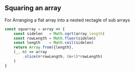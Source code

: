## Squaring an array

For Arranging a flat array into a nested rectagle of sub arrays

```ts
const squarray = array => {
	const sidelen   = Math.sqrt(array.length)
	const rowLength = Math.floor(sidelen)
	const length    = Math.ceil(sidelen)
	return Array.from({length}, 
	(_, n) => array
		.slice(n*rowLength, (n+1)*rowLength)
	)
}
```